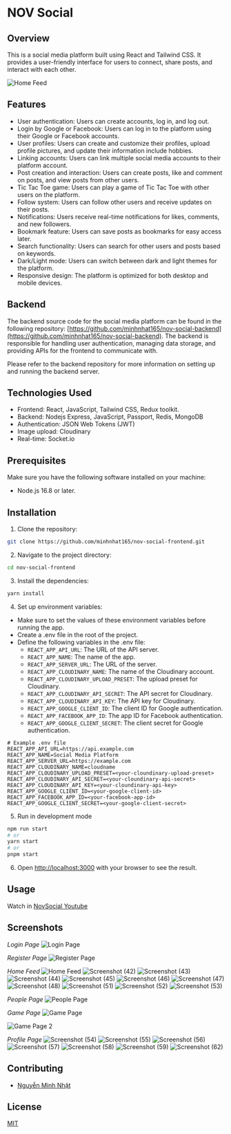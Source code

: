 # NOV Social

## Overview

This is a social media platform built using React and Tailwind CSS. It provides a user-friendly interface for users to connect, share posts, and interact with each other.

![Home Feed](https://github.com/minhnhat165/nov-social-frontend/assets/72795828/c890f04a-a0b7-4bcc-9c0d-dfe762ec0012)

## Features

- User authentication: Users can create accounts, log in, and log out.
- Login by Google or Facebook: Users can log in to the platform using their Google or Facebook accounts.
- User profiles: Users can create and customize their profiles, upload profile pictures, and update their information include hobbies.
- Linking accounts: Users can link multiple social media accounts to their platform account.
- Post creation and interaction: Users can create posts, like and comment on posts, and view posts from other users.
- Tic Tac Toe game: Users can play a game of Tic Tac Toe with other users on the platform.
- Follow system: Users can follow other users and receive updates on their posts.
- Notifications: Users receive real-time notifications for likes, comments, and new followers.
- Bookmark feature: Users can save posts as bookmarks for easy access later.
- Search functionality: Users can search for other users and posts based on keywords.
- Dark/Light mode: Users can switch between dark and light themes for the platform.
- Responsive design: The platform is optimized for both desktop and mobile devices.

## Backend

The backend source code for the social media platform can be found in the following repository: [https://github.com/minhnhat165/nov-social-backend](https://github.com/minhnhat165/nov-social-backend). The backend is responsible for handling user authentication, managing data storage, and providing APIs for the frontend to communicate with.

Please refer to the backend repository for more information on setting up and running the backend server.

## Technologies Used

- Frontend: React, JavaScript, Tailwind CSS, Redux toolkit.
- Backend: Nodejs Express, JavaScript, Passport, Redis, MongoDB
- Authentication: JSON Web Tokens (JWT)
- Image upload: Cloudinary
- Real-time: Socket.io

## Prerequisites
Make sure you have the following software installed on your machine:

* Node.js 16.8 or later.

## Installation

1. Clone the repository:

```bash
git clone https://github.com/minhnhat165/nov-social-frontend.git
```

2. Navigate to the project directory:

```bash
cd nov-social-frontend
```

3. Install the dependencies:
```bash
yarn install
```

4. Set up environment variables:
* Make sure to set the values of these environment variables before running the app.
* Create a .env file in the root of the project.
* Define the following variables in the .env file:
  * `REACT_APP_API_URL`: The URL of the API server.
  * `REACT_APP_NAME`: The name of the app.
  * `REACT_APP_SERVER_URL`: The URL of the server.
  * `REACT_APP_CLOUDINARY_NAME`: The name of the Cloudinary account.
  * `REACT_APP_CLOUDINARY_UPLOAD_PRESET`: The upload preset for Cloudinary.
  * `REACT_APP_CLOUDINARY_API_SECRET`: The API secret for Cloudinary.
  * `REACT_APP_CLOUDINARY_API_KEY`: The API key for Cloudinary.
  * `REACT_APP_GOOGLE_CLIENT_ID`: The client ID for Google authentication.
  * `REACT_APP_FACEBOOK_APP_ID`: The app ID for Facebook authentication.
  * `REACT_APP_GOOGLE_CLIENT_SECRET`: The client secret for Google authentication.


```dotenv
# Example .env file
REACT_APP_API_URL=https://api.example.com
REACT_APP_NAME=Social Media Platform
REACT_APP_SERVER_URL=https://example.com
REACT_APP_CLOUDINARY_NAME=cloudname
REACT_APP_CLOUDINARY_UPLOAD_PRESET=<your-cloundinary-upload-preset>
REACT_APP_CLOUDINARY_API_SECRET=<your-cloundinary-api-secret>
REACT_APP_CLOUDINARY_API_KEY=<your-cloundinary-api-key>
REACT_APP_GOOGLE_CLIENT_ID=<your-google-client-id>
REACT_APP_FACEBOOK_APP_ID=<your-facebook-app-id>
REACT_APP_GOOGLE_CLIENT_SECRET=<your-google-client-secret>
```
5. Run in development mode

```bash
npm run start
# or
yarn start
# or
pnpm start
```
6. Open [http://localhost:3000](http://localhost:3000) with your browser to see the result.

## Usage
Watch in [NovSocial Youtube](https://www.youtube.com)

## Screenshots
*Login Page*
![Login Page](https://github.com/minhnhat165/nov-social-frontend/assets/72795828/8ec86193-cb6d-40f1-bf45-f88ac00e7d17)


*Register Page*
![Register Page](https://github.com/minhnhat165/nov-social-frontend/assets/72795828/7700ec5b-3b79-4ce9-a88e-12979f84e0d8)

*Home Feed*
![Home Feed](https://github.com/minhnhat165/nov-social-frontend/assets/72795828/5d315d56-f3cf-47d8-8e00-b01d7de50e3a)
![Screenshot (42)](https://github.com/minhnhat165/nov-social-frontend/assets/72795828/72ff39fc-6439-4b26-997f-b6348da41097)
![Screenshot (43)](https://github.com/minhnhat165/nov-social-frontend/assets/72795828/3656a9e8-4bc9-4af5-b9fe-14a56be4f6f6)
![Screenshot (44)](https://github.com/minhnhat165/nov-social-frontend/assets/72795828/383cfa91-a7b7-45f3-aed5-f3e848bf2940)
![Screenshot (45)](https://github.com/minhnhat165/nov-social-frontend/assets/72795828/4e785074-0211-43cd-8e8f-b4b985655702)
![Screenshot (46)](https://github.com/minhnhat165/nov-social-frontend/assets/72795828/0759485a-1d08-4449-b22c-1f36632c1215)
![Screenshot (47)](https://github.com/minhnhat165/nov-social-frontend/assets/72795828/b4cf0a54-0fce-4873-a890-b68455a1787f)
![Screenshot (48)](https://github.com/minhnhat165/nov-social-frontend/assets/72795828/3e753d4a-4171-4fb5-a787-01e2dec12e02)
![Screenshot (51)](https://github.com/minhnhat165/nov-social-frontend/assets/72795828/218dbfa8-0a65-4120-bbe1-8a5949fa007c)
![Screenshot (52)](https://github.com/minhnhat165/nov-social-frontend/assets/72795828/2dd04d07-9e4f-4380-a10b-493ebbdf645b)
![Screenshot (53)](https://github.com/minhnhat165/nov-social-frontend/assets/72795828/cd8cfa35-13f9-498c-987a-f5fadd3b67a3)



*People Page*
![People Page](https://github.com/minhnhat165/nov-social-frontend/assets/72795828/6fb082bb-24e3-4dbb-bbc7-df2197a35c6d)


*Game Page*
![Game Page](https://github.com/minhnhat165/nov-social-frontend/assets/72795828/3d84f0ff-d3c2-499c-83ec-d86ec83f2053)

![Game Page 2](https://github.com/minhnhat165/nov-social-frontend/assets/72795828/3f40f217-2ca6-4c75-bc6b-9e786de7a5c3)

*Profile Page*
![Screenshot (54)](https://github.com/minhnhat165/nov-social-frontend/assets/72795828/6241b747-e17c-4d85-9d06-9182ac904d93)
![Screenshot (55)](https://github.com/minhnhat165/nov-social-frontend/assets/72795828/ff62ed93-e736-4a6a-ad55-c7692ad4802c)
![Screenshot (56)](https://github.com/minhnhat165/nov-social-frontend/assets/72795828/45ff70a4-c92d-4220-a38a-509b67cc6b1f)
![Screenshot (57)](https://github.com/minhnhat165/nov-social-frontend/assets/72795828/1d6a9904-3d24-47d9-bd38-ea12597cba38)
![Screenshot (58)](https://github.com/minhnhat165/nov-social-frontend/assets/72795828/4bfc79fd-d17e-412d-9c0e-ca149fd72968)
![Screenshot (59)](https://github.com/minhnhat165/nov-social-frontend/assets/72795828/999bb051-0668-4f20-993c-47b136a7725c)
![Screenshot (62)](https://github.com/minhnhat165/nov-social-frontend/assets/72795828/4938876f-a8c0-4897-93a7-c71ea379bdc6)

## Contributing
* [Nguyễn Minh Nhật](https://github.com/minhnhat165)
  
## License

[MIT](https://choosealicense.com/licenses/mit/)

